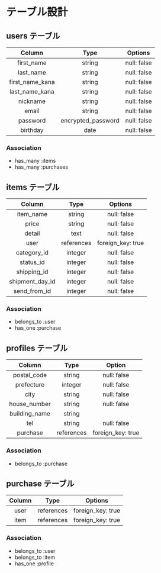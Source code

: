 # テーブル設計

## users テーブル

| Column          | Type               | Options     |
|:---------------:|:------------------:|:-----------:|
| first_name      | string             | null: false |
| last_name       | string             | null: false |
| first_name_kana | string             | null: false |
| last_name_kana  | string             | null: false |
| nickname        | string             | null: false |
| email           | string             | null: false |
| password        | encrypted_password | null: false |
| birthday        | date               | null: false |

### Association

- has_many :items
- has_many :purchases

## items テーブル

| Column         | Type       | Options           |
|:--------------:|:----------:|:-----------------:|
| item_name      | string     | null: false       |
| price          | string     | null: false       |
| detail         | text       | null: false       |
| user           | references | foreign_key: true |
| category_id    | integer    | null: false       |
| status_id      | integer    | null: false       |
| shipping_id    | integer    | null: false       |
| shipment_day_id| integer    | null: false       |
| send_from_id   | integer    | null: false

### Association

- belongs_to :user
- has_one :purchase

## profiles テーブル

| Column        | Type       | Option            |
|:-------------:|:----------:|:-----------------:|
| postal_code   | string     | null: false       |
| prefecture    | integer    | null: false       |
| city          | string     | null: false       |
| house_number  | string     | null: false       |
| building_name | string     |                   |
| tel           | string     | null: false       |
| purchase      | references | foreign_key: true |

### Association

- belongs_to :purchase

## purchase テーブル

| Column       | Type       | Options           |
|:------------:|:----------:|:-----------------:|
| user         | references | foreign_key: true |
| item         | references | foreign_key: true |

### Association

- belongs_to :user
- belongs_to :item
- has_one :profile